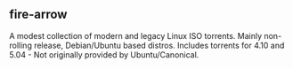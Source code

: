 ## fire-arrow
A modest collection of modern and legacy Linux ISO torrents. Mainly non-rolling release, Debian/Ubuntu based distros.
Includes torrents for 4.10 and 5.04 - Not originally provided by Ubuntu/Canonical.

